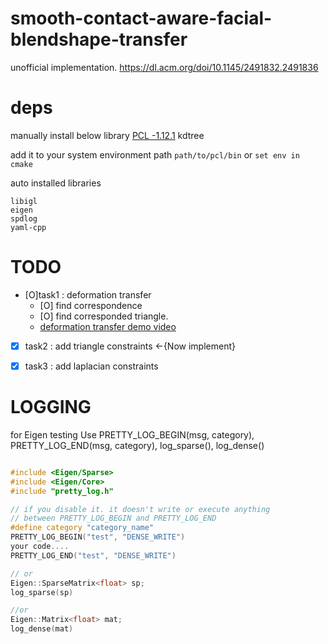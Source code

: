 # smooth-contact-aware-facial-blendshape-transfer
unofficial implementation. https://dl.acm.org/doi/10.1145/2491832.2491836






# deps
manually install below library
[PCL -1.12.1](https://github.com/PointCloudLibrary/pcl/releases/tag/pcl-1.12.1) kdtree


add it to your system environment path ```path/to/pcl/bin```
or ```set env in cmake```


auto installed libraries
```
libigl  
eigen  
spdlog  
yaml-cpp  
```


# TODO 
- [O]task1 : deformation transfer
    - [O] find correspondence 
    - [O] find corresponded triangle.
    - [deformation transfer demo video](https://www.youtube.com/watch?v=rih0KVmWKOM)
- [X] task2 : add triangle constraints <-{Now implement}
- [X] task3 : add laplacian constraints


# LOGGING
for Eigen testing Use 
PRETTY_LOG_BEGIN(msg, category), PRETTY_LOG_END(msg, category), log_sparse(), log_dense()

```c++

#include <Eigen/Sparse>
#include <Eigen/Core>
#include "pretty_log.h"

// if you disable it. it doesn't write or execute anything 
// between PRETTY_LOG_BEGIN and PRETTY_LOG_END
#define category "category_name" 
PRETTY_LOG_BEGIN("test", "DENSE_WRITE")
your code....
PRETTY_LOG_END("test", "DENSE_WRITE")

// or 
Eigen::SparseMatrix<float> sp;
log_sparse(sp)

//or
Eigen::Matrix<float> mat;
log_dense(mat)

```


